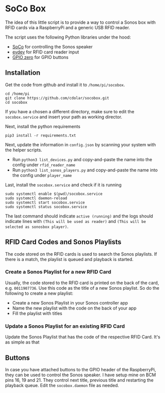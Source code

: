 # SoCo Box
The idea of this little script is to provide a way to control a Sonos box with RFID cards via a RaspberryPi and a generic USB RFID reader. 

The script uses the following Python libraries under the hood:
- [SoCo](http://docs.python-soco.com/en/latest/index.html) for controlling the Sonos speaker
- [evdev](https://python-evdev.readthedocs.io/en/latest/index.html) for RFID card reader input
- [GPIO zero](https://gpiozero.readthedocs.io/en/stable/index.html) for GPIO buttons

## Installation
Get the code from github and install it to `/home/pi/socobox`. 
```
cd /home/pi
git clone https://github.com/cdolar/socobox.git
cd socobox
```
If you have a chosen a different directory, make sure to edit the `socobox.service` and insert your path as working director.

Next, install the python requirements
```
pip3 install -r requirements.txt
```

Next, update the information in `config.json` by scanning your system with the helper scripts.
- Run `python3 list_devices.py` and copy-and-paste the name into the config under `rfid_reader_name`
- Run `python3 list_sonos_players.py` and copy-and-paste the name into the config under `player_name`

Last, install the `socobox.service` and check if it is running
```
sudo systemctl enable $(pwd)/socobox.service
sudo systemctl daemon-reload
sudo systemctl start socobox.service
sudo systemctl status socobox.service
```
The last command should indicate `active (running)` and the logs should indicate lines with `(This will be used as reader)` and `(This will be selected as sonosbox player)`.

## RFID Card Codes and Sonos Playlists
The code stored on the RFID cards is used to search the Sonos playlists. If there is a match, the playlist is queued and playback is started.

### Create a Sonos Playlist for a new RFID Card
Usually, the code stored to the RFID card is printed on the back of the card, e.g. `0011907736`. Use this code as the title of a new Sonos playlist. So do the following to create a new playlist:
- Create a new Sonos Playlist in your Sonos controller app
- Name the new playlist with the code on the back of your app
- Fill the playlist with titles

### Update a Sonos Playlist for an existing RFID Card
Update the Sonos Playlist that has the code of the respective RFID Card. It's as simple as that

## Buttons
In case you have attached buttons to the GPIO header of the RaspberryPi, they can be used to control the Sonos speaker. I have setup mine on BCM pins 16, 19 and 21. They control next title, previous title and restarting the playback queue. Edit the `socobox.daemon` file as needed.


